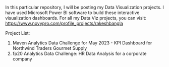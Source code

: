 In this particular repository, I will be posting my Data Visualization projects. I have used Microsoft Power BI software to build these interactive visualization dashboards.
For all my Data Viz projects, you can visit: https://www.novypro.com/profile_projects/rakeshbangla 

Project List:

1) Maven Analytics Data Challenge for May 2023 - KPI Dashboard for Northwind Traders Gourmet Supply
2) fp20 Analytics Data Challenge: HR Data Analysis for a corporate company
